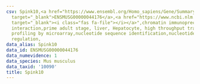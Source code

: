```yaml
---
csv: Spink10,<a href="https://www.ensembl.org/Homo_sapiens/Gene/Summary?db=core;g=ENSMUSG00000044176"
  target="_blank">ENSMUSG00000044176</a>,<a href="https://www.ncbi.nlm.nih.gov/pubmed/23834426"
  target="_blank"><i class="fas fa-file"></i></a>",chromatin immunoprecipitation assay,direct
  interaction,prime adult stage, liver, Hepatocyte, high throughput transcription
  profiling by microarray,nucleotide sequence identification,nucleotide sequence identification,transcriptional
  regulation,
data_alias: Spink10
data_id: ENSMUSG00000044176
data_numevidence: 1
data_species: Mus musculus
data_taxid: '10090'
title: Spink10
---
```

